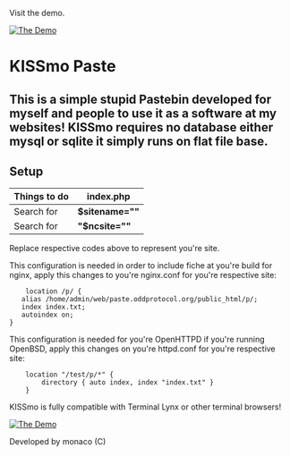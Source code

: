 Visit the demo.

[![The Demo](https://i.imgur.com/YzuOQ6T.png)](https://paste.oddprotocol.org)

# KISSmo Paste

This is a simple stupid Pastebin developed for myself and people to use it as a software at my websites!
KISSmo requires no database either mysql or sqlite it simply runs on flat file base.
--------------------------------------------------------------

## Setup

| Things to do | index.php |
| ------ | ------ |
| Search for | **$sitename=""** |
| Search for | **"$ncsite=""** |

Replace respective codes above to represent you're site.

This configuration is needed in order to include fiche at you're build for nginx, apply this changes to you're nginx.conf for you're respective site:

```
    location /p/ {
   alias /home/admin/web/paste.oddprotocol.org/public_html/p/;
   index index.txt;
   autoindex on;
}
```

This configuration is needed for you're OpenHTTPD if you're running OpenBSD, apply this changes on you're httpd.conf for you're respective site:

```
	location "/test/p/*" { 
		directory { auto index, index "index.txt" }
	}
```
KISSmo is fully compatible with Terminal Lynx or other terminal browsers!

[![The Demo](https://i.imgur.com/J5j9icZ.png)](https://paste.oddprotocol.org)

Developed by monaco (C)
